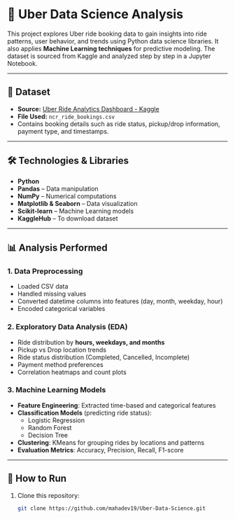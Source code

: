 # 🚖 Uber Data Science Analysis

This project explores Uber ride booking data to gain insights into ride patterns, user behavior, and trends using Python data science libraries. It also applies **Machine Learning techniques** for predictive modeling. The dataset is sourced from Kaggle and analyzed step by step in a Jupyter Notebook.

---

## 📂 Dataset
- **Source:** [Uber Ride Analytics Dashboard - Kaggle](https://www.kaggle.com/datasets/yashdevladdha/uber-ride-analytics-dashboard)  
- **File Used:** `ncr_ride_bookings.csv`  
- Contains booking details such as ride status, pickup/drop information, payment type, and timestamps.  

---

## 🛠️ Technologies & Libraries
- **Python**
- **Pandas** – Data manipulation
- **NumPy** – Numerical computations
- **Matplotlib & Seaborn** – Data visualization
- **Scikit-learn** – Machine Learning models
- **KaggleHub** – To download dataset

---

## 📊 Analysis Performed

### 1. Data Preprocessing
- Loaded CSV data  
- Handled missing values  
- Converted datetime columns into features (day, month, weekday, hour)  
- Encoded categorical variables  

### 2. Exploratory Data Analysis (EDA)
- Ride distribution by **hours, weekdays, and months**  
- Pickup vs Drop location trends  
- Ride status distribution (Completed, Cancelled, Incomplete)  
- Payment method preferences  
- Correlation heatmaps and count plots  

### 3. Machine Learning Models
- **Feature Engineering**: Extracted time-based and categorical features  
- **Classification Models** (predicting ride status):  
  - Logistic Regression  
  - Random Forest  
  - Decision Tree  
- **Clustering**: KMeans for grouping rides by locations and patterns  
- **Evaluation Metrics**: Accuracy, Precision, Recall, F1-score  

---

## 🚀 How to Run

1. Clone this repository:
   ```bash
   git clone https://github.com/mahadev19/Uber-Data-Science.git
